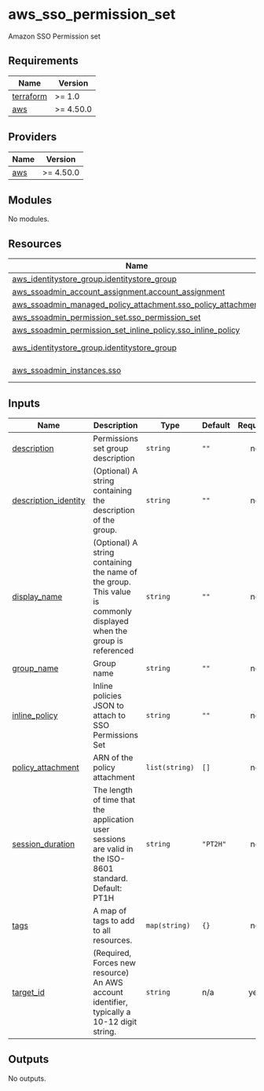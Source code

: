 # aws_sso_permission_set
Amazon SSO Permission set

<!-- BEGIN_TF_DOCS -->
## Requirements

| Name | Version |
|------|---------|
| <a name="requirement_terraform"></a> [terraform](#requirement\_terraform) | >= 1.0 |
| <a name="requirement_aws"></a> [aws](#requirement\_aws) | >= 4.50.0 |

## Providers

| Name | Version |
|------|---------|
| <a name="provider_aws"></a> [aws](#provider\_aws) | >= 4.50.0 |

## Modules

No modules.

## Resources

| Name | Type |
|------|------|
| [aws_identitystore_group.identitystore_group](https://registry.terraform.io/providers/hashicorp/aws/latest/docs/resources/identitystore_group) | resource |
| [aws_ssoadmin_account_assignment.account_assignment](https://registry.terraform.io/providers/hashicorp/aws/latest/docs/resources/ssoadmin_account_assignment) | resource |
| [aws_ssoadmin_managed_policy_attachment.sso_policy_attachment](https://registry.terraform.io/providers/hashicorp/aws/latest/docs/resources/ssoadmin_managed_policy_attachment) | resource |
| [aws_ssoadmin_permission_set.sso_permission_set](https://registry.terraform.io/providers/hashicorp/aws/latest/docs/resources/ssoadmin_permission_set) | resource |
| [aws_ssoadmin_permission_set_inline_policy.sso_inline_policy](https://registry.terraform.io/providers/hashicorp/aws/latest/docs/resources/ssoadmin_permission_set_inline_policy) | resource |
| [aws_identitystore_group.identitystore_group](https://registry.terraform.io/providers/hashicorp/aws/latest/docs/data-sources/identitystore_group) | data source |
| [aws_ssoadmin_instances.sso](https://registry.terraform.io/providers/hashicorp/aws/latest/docs/data-sources/ssoadmin_instances) | data source |

## Inputs

| Name | Description | Type | Default | Required |
|------|-------------|------|---------|:--------:|
| <a name="input_description"></a> [description](#input\_description) | Permissions set group description | `string` | `""` | no |
| <a name="input_description_identity"></a> [description\_identity](#input\_description\_identity) | (Optional) A string containing the description of the group. | `string` | `""` | no |
| <a name="input_display_name"></a> [display\_name](#input\_display\_name) | (Optional) A string containing the name of the group. This value is commonly displayed when the group is referenced | `string` | `""` | no |
| <a name="input_group_name"></a> [group\_name](#input\_group\_name) | Group name | `string` | `""` | no |
| <a name="input_inline_policy"></a> [inline\_policy](#input\_inline\_policy) | Inline policies JSON to attach to SSO Permissions Set | `string` | `""` | no |
| <a name="input_policy_attachment"></a> [policy\_attachment](#input\_policy\_attachment) | ARN of the policy attachment | `list(string)` | `[]` | no |
| <a name="input_session_duration"></a> [session\_duration](#input\_session\_duration) | The length of time that the application user sessions are valid in the ISO-8601 standard. Default: PT1H | `string` | `"PT2H"` | no |
| <a name="input_tags"></a> [tags](#input\_tags) | A map of tags to add to all resources. | `map(string)` | `{}` | no |
| <a name="input_target_id"></a> [target\_id](#input\_target\_id) | (Required, Forces new resource) An AWS account identifier, typically a 10-12 digit string. | `string` | n/a | yes |

## Outputs

No outputs.
<!-- END_TF_DOCS -->